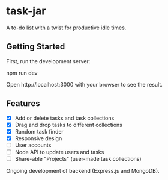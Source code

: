 # task-jar
  A to-do list with a twist for productive idle times.

## Getting Started
  First, run the development server:

  npm run dev

  Open http://localhost:3000 with your browser to see the result.

## Features
- [x] Add or delete tasks and task collections
- [x] Drag and drop tasks to different collections
- [x] Random task finder
- [x] Responsive design
- [ ] User accounts
- [ ] Node API to update users and tasks
- [ ] Share-able "Projects" (user-made task collections)

Ongoing development of backend (Express.js and MongoDB).

